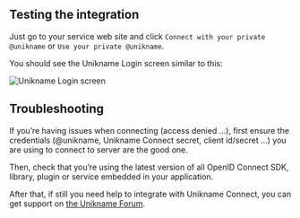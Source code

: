 ## Testing the integration

Just go to your service web site and click `Connect with your private @unikname` or `Use your private @unikname`.

You should see the Unikname Login screen similar to this:

![Unikname Login screen](/connect/connect-with-your-private-unikname-screen.png)

## Troubleshooting

If you’re having issues when connecting (access denied ...), first ensure the credentials (@unikname, Unikname Connect secret, client id/secret ...) you are using to connect to <uniknameconnect/> server are the good one.

Then, check that you’re using the latest version of all OpenID Connect SDK, library, plugin or service embedded in your application.

After that, if still you need help to integrate with Unikname Connect, you can get support on [the Unikname Forum](https://forum.unikname.com/c/support/15).
